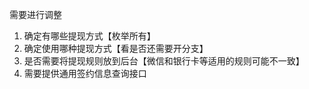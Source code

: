 需要进行调整
1. 确定有哪些提现方式【枚举所有】
2. 确定使用哪种提现方式【看是否还需要开分支】
3. 是否需要将提现规则放到后台【微信和银行卡等适用的规则可能不一致】
4. 需要提供通用签约信息查询接口